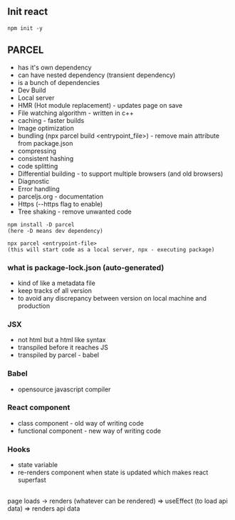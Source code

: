 ## Init react 
    npm init -y

## PARCEL
- has it's own dependency
- can have nested dependency (transient dependency)
- is a bunch of dependencies
- Dev Build
- Local server
- HMR (Hot module replacement) - updates page on save
- File watching algorithm - written in c++
- caching - faster builds
- Image optimization
- bundling (npx parcel build <entrypoint_file>) - remove main attribute from package.json
- compressing
- consistent hashing
- code splitting
- Differential building - to support multiple browsers (and old browsers)
- Diagnostic
- Error handling
- parceljs.org - documentation
- Https (--https flag to enable)
- Tree shaking - remove unwanted code
```
npm install -D parcel 
(here -D means dev dependency)
```

```
npx parcel <entrypoint-file>
(this will start code as a local server, npx - executing package)
```

### what is package-lock.json (auto-generated)
- kind of like a metadata file
- keep tracks of all version
- to avoid any discrepancy between version on local machine and production 

### JSX
- not html but a html like syntax
- transpiled before it reaches JS
- transpiled by parcel - babel

### Babel
- opensource javascript compiler

### React component
- class component - old way of writing code
- functional component - new way of writing code

### Hooks
- state variable
- re-renders component when state is updated which makes react superfast


##
page loads -> renders (whatever can be rendered) => useEffect (to load api data) => renders api data